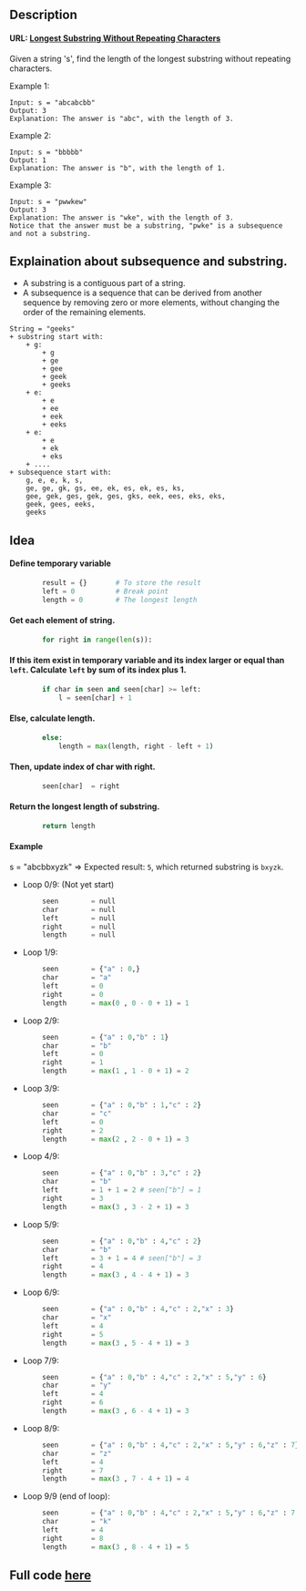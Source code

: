 ## Description
#### URL: [Longest Substring Without Repeating Characters](https://leetcode.com/problems/longest-substring-without-repeating-characters/)
Given a string 's', find the length of the longest 
substring
 without repeating characters.

Example 1:
```
Input: s = "abcabcbb"
Output: 3
Explanation: The answer is "abc", with the length of 3.
```

Example 2:
```
Input: s = "bbbbb"
Output: 1
Explanation: The answer is "b", with the length of 1.
```

Example 3:
```
Input: s = "pwwkew"
Output: 3
Explanation: The answer is "wke", with the length of 3.
Notice that the answer must be a substring, "pwke" is a subsequence and not a substring.
```
## Explaination about subsequence and substring.
+ A substring is a contiguous part of a string.
+ A subsequence is a sequence that can be derived from another sequence by removing zero or more elements, without changing the order of the remaining elements.
```
String = "geeks"
+ substring start with:
    + g: 
        + g
        + ge
        + gee
        + geek
        + geeks
    + e:
        + e
        + ee
        + eek
        + eeks
    + e:
        + e
        + ek
        + eks
    + ....
+ subsequence start with:
    g, e, e, k, s,
    ge, ge, gk, gs, ee, ek, es, ek, es, ks,
    gee, gek, ges, gek, ges, gks, eek, ees, eks, eks,
    geek, gees, eeks,
    geeks
```

## Idea

#### Define temporary variable
```python
        result = {}       # To store the result
        left = 0          # Break point
        length = 0        # The longest length
```
#### Get each element of string.
```python
        for right in range(len(s)):
``` 

#### If this item exist in temporary variable and its index larger or equal than ``left``. Calculate ``left`` by sum of its index plus 1.
```python
        if char in seen and seen[char] >= left:
            l = seen[char] + 1
```

#### Else, calculate length.
```python
        else:
            length = max(length, right - left + 1)
```

#### Then, update index of char with right.
```python
        seen[char]  = right
```
#### Return the longest length of substring.
```python
        return length
```

#### Example
s = "abcbbxyzk" => Expected result: ``5``, which returned substring is ``bxyzk``.
+ Loop 0/9: (Not yet start)
```python
        seen        = null
        char        = null
        left        = null
        right       = null   
        length      = null
```
+ Loop 1/9: 
```python
        seen        = {"a" : 0,}
        char        = "a"
        left        = 0
        right       = 0  
        length      = max(0 , 0 - 0 + 1) = 1
```
+ Loop 2/9: 
```python
        seen        = {"a" : 0,"b" : 1}
        char        = "b"
        left        = 0
        right       = 1  
        length      = max(1 , 1 - 0 + 1) = 2
```
+ Loop 3/9: 
```python
        seen        = {"a" : 0,"b" : 1,"c" : 2}
        char        = "c"
        left        = 0
        right       = 2  
        length      = max(2 , 2 - 0 + 1) = 3
```
+ Loop 4/9: 
```python
        seen        = {"a" : 0,"b" : 3,"c" : 2}
        char        = "b"
        left        = 1 + 1 = 2 # seen["b"] = 1
        right       = 3  
        length      = max(3 , 3 - 2 + 1) = 3
```
+ Loop 5/9: 
```python
        seen        = {"a" : 0,"b" : 4,"c" : 2}
        char        = "b"
        left        = 3 + 1 = 4 # seen["b"] = 3
        right       = 4  
        length      = max(3 , 4 - 4 + 1) = 3   
```
+ Loop 6/9: 
```python
        seen        = {"a" : 0,"b" : 4,"c" : 2,"x" : 3}
        char        = "x"
        left        = 4
        right       = 5  
        length      = max(3 , 5 - 4 + 1) = 3          
```
+ Loop 7/9: 
```python
        seen        = {"a" : 0,"b" : 4,"c" : 2,"x" : 5,"y" : 6}
        char        = "y"
        left        = 4
        right       = 6  
        length      = max(3 , 6 - 4 + 1) = 3            
```
+ Loop 8/9: 
```python
        seen        = {"a" : 0,"b" : 4,"c" : 2,"x" : 5,"y" : 6,"z" : 7}
        char        = "z"
        left        = 4
        right       = 7  
        length      = max(3 , 7 - 4 + 1) = 4      
```
+ Loop 9/9 (end of loop): 
```python
        seen        = {"a" : 0,"b" : 4,"c" : 2,"x" : 5,"y" : 6,"z" : 7,"k" : 8}
        char        = "k"
        left        = 4
        right       = 8  
        length      = max(3 , 8 - 4 + 1) = 5  
```

## Full code [here](./LongestSubstringWithoutRepeatingCharacters.py)